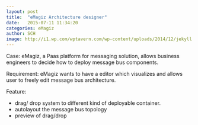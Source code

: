 ```yaml
---
layout: post
title:  "eMagiz Architecture designer"
date:   2015-07-11 11:34:20
categories: eMagiz
author: SCH 
image: http://i1.wp.com/wptavern.com/wp-content/uploads/2014/12/jekyll.png
---
```

Case: eMagiz, a Paas platform for messaging solution, allows business engineers to decide how to deploy message bus components. 

Requirement: eMagiz wants to have a editor which visualizes and allows user to freely edit message bus architecture. 

Feature:
- drag/ drop system to different kind of deployable container. 
- autolayout the message bus topology
- preview of drag/drop
